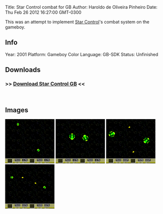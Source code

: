 Title: Star Control combat for GB
Author: Haroldo de Oliveira Pinheiro
Date: Thu Feb 26 2012 16:27:00 GMT-0300

This was an attempt to implement [Star Control]'s combat system on the gameboy.

## Info
Year: 2001
Platform: Gameboy Color
Language: GB-SDK
Status: Unfinished

## Downloads
### >> [Download Star Control GB](downloads/keystone.zip "Star Control combat engine for GB") <<
<br>

## Images

<div class="ContentFlow">
	<div class="flow">
		<img class="item" src="/star-control-combat-engine-gameboy-color/TESTSHIP-1.png" />
		<img class="item" src="/star-control-combat-engine-gameboy-color/TESTSHIP-2.png" />
		<img class="item" src="/star-control-combat-engine-gameboy-color/TESTSHIP-3.png" />
		<img class="item" src="/star-control-combat-engine-gameboy-color/TESTSHIP-4.png" />
	</div>
</div>

[Star Control]: (http://sc2.sourceforge.net/screenshots.php)